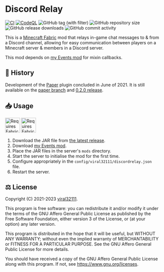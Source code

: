 # Discord Relay

[![CI](https://github.com/viral32111/discord-relay/actions/workflows/ci.yml/badge.svg)](https://github.com/viral32111/discord-relay/actions/workflows/ci.yml)
[![CodeQL](https://github.com/viral32111/discord-relay/actions/workflows/codeql.yml/badge.svg)](https://github.com/viral32111/discord-relay/actions/workflows/codeql.yml)
![GitHub tag (with filter)](https://img.shields.io/github/v/tag/viral32111/discord-relay?label=Latest)
![GitHub repository size](https://img.shields.io/github/repo-size/viral32111/discord-relay?label=Size)
![GitHub release downloads](https://img.shields.io/github/downloads/viral32111/discord-relay/total?label=Downloads)
![GitHub commit activity](https://img.shields.io/github/commit-activity/m/viral32111/discord-relay?label=Commits)

This is a [Minecraft Fabric](https://fabricmc.net/) mod that relays in-game chat messages to & from a Discord channel, allowing for easy communication between players on a Minecraft server & members in a Discord server.

This mod depends on [my Events mod](https://github.com/viral32111/events) for mixin callbacks.

## 📅 History

Development of the [Paper](https://papermc.io/) plugin concluded in June of 2021. It is still available on the [paper branch](https://github.com/viral32111/discord-relay/tree/paper) and [0.2.0 release](https://github.com/viral32111/discord-relay/releases/tag/0.2.0).

## 📥 Usage

<a href="https://modrinth.com/mod/fabric-api/"><img src="https://github.com/viral32111/discord-relay/assets/19510403/2e0d32ee-b4aa-4d93-9388-4a45639c4a96" height="48" alt="Requires Fabric API"></a>
<a href="https://modrinth.com/mod/fabric-language-kotlin"><img src="https://github.com/viral32111/discord-relay/assets/19510403/ab7b8cbb-ff80-4359-8fc9-13a2cf62c4bf" height="48" alt="Requires Fabric Language Kotlin"></a>
<br>

1. Download the JAR file from [the latest release](https://github.com/viral32111/discord-relay/releases/latest).
2. Download [my Events mod](https://github.com/viral32111/events).
3. Place the JAR files in the server's `mods` directory.
4. Start the server to initialise the mod for the first time.
5. Configure appropriately in the `config/viral32111/discordrelay.json` file.
6. Restart the server.

## ⚖️ License

Copyright (C) 2021-2023 [viral32111](https://viral32111.com).

This program is free software: you can redistribute it and/or modify
it under the terms of the GNU Affero General Public License as
published by the Free Software Foundation, either version 3 of the
License, or (at your option) any later version.

This program is distributed in the hope that it will be useful,
but WITHOUT ANY WARRANTY; without even the implied warranty of
MERCHANTABILITY or FITNESS FOR A PARTICULAR PURPOSE. See the
GNU Affero General Public License for more details.

You should have received a copy of the GNU Affero General Public License
along with this program. If not, see https://www.gnu.org/licenses.
